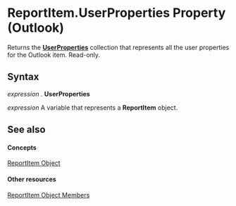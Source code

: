 
# ReportItem.UserProperties Property (Outlook)

Returns the  **[UserProperties](20b49c86-d74f-9bda-382c-559af278c148.md)** collection that represents all the user properties for the Outlook item. Read-only.


## Syntax

 _expression_ . **UserProperties**

 _expression_ A variable that represents a **ReportItem** object.


## See also


#### Concepts


[ReportItem Object](16ebe336-72e0-42f6-99d3-edecc3ea284d.md)
#### Other resources


[ReportItem Object Members](5a5662dd-e969-bbd5-129b-44609ba1cf9f.md)
